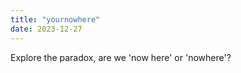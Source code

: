 ```yaml
---
title: "yournowhere"
date: 2023-12-27
---
```


Explore the paradox, are we 'now here' or 'nowhere'?
